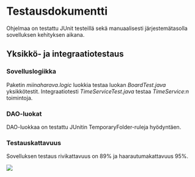 # Testausdokumentti

Ohjelmaa on testattu JUnit testeillä sekä manuaalisesti järjestemätasolla sovelluksen kehityksen aikana.

## Yksikkö- ja integraatiotestaus

### Sovelluslogiikka

Paketin _miinaharava.logic_ luokkia testaa luokan _BoardTest.java_ yksikkötestit. Integraatiotesti _TimeServiceTest.java_ testaa _TimeService:n_ toimintoja.

### DAO-luokat

DAO-luokkaa on testattu JUnitin TemporaryFolder-ruleja hyödyntäen.

### Testauskattavuus

Sovelluksen testaus rivikattavuus on 89% ja haarautumakattavuus 95%.

<img src="https://raw.githubusercontent.com/jarkmaen/ot-harjoitustyo/master/dokumentaatio/kuvat/testikattavuus.PNG">
